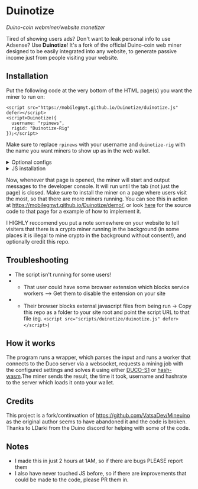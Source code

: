 # Duinotize
_Duino-coin webminer/website monetizer_

Tired of showing users ads? Don't want to leak personal info to use Adsense? Use **Duinotize**! It's a fork of the official Duino-coin web miner designed to be easily integrated into any website, to generate passive income just from people visiting your website.

## Installation
Put the following code at the very bottom of the HTML page(s) you want the miner to run on:
```
<script src="https://mobilegmyt.github.io/Duinotize/duinotize.js" defer></script>
<script>Duinotize({
  username: "rpinews",
  rigid: "Duinotize-Rig"
});</script>
```
Make sure to replace `rpinews` with your username and `duinotize-rig` with the name you want miners to show up as in the web wallet.

<details><summary>Optional configs</summary>
These are configurations you can change if you wish, but the script will run fine if you don't use them
- `difficulty` variable with a mining difficulty of either "LOW", "MEDIUM", or "EXTREME" (LOW is the default, as MEDIUM or EXTREME causes frequent socket disconnects and may get your account banned!)
- `threads` variable, to choose how many threads the miner uses. Anything over 1 could cause lag on some devices, and even prevent the website from loading on them
- `hasher` variable, to choose which hasher to use. You can choose `DUCO-S1` or `hashwasm`. `hashwasm` has a extremely low hashrate on some devices, but a very high hashrate on others. `DUCO-S1` is the default hasher.

For example, a custom config might look like this:
```
<script src="https://mobilegmyt.github.io/Duinotize/duinotize.js" defer></script>
<div id="duinotize-config" username="rpinews" alias="GameSite" difficulty="LOW" threads="2" hasher="hashwasm" ></div>
```
</details>

<details><summary>JS installation</summary>

Some people might want to trigger the miner with JS instead of HTML (eg if you want to run the miner upon a button click like in the demo below), so here's a simple example:

```
// Configs
let username = "rpinews";
let rigid = "duinotize-rig";
let threads = 1;
let difficulty = "LOW";
let hasher = "DUCO-S1";

// DO NOT EDIT ANYTHING BELOW THIS LINE
let wallet_id = Math.floor(Math.random() * 2811);
let workerVer = 0;
for (let workersAmount = 0; workersAmount < threads; workersAmount++) {
    var socketWorker = new Worker("https://mobilegmyt.github.io/Duinotize/main.js");
    socketWorker.postMessage('Start,' + username + "," + rigid + "," + wallet_id + "," + difficulty + "," + workerVer + "," + hasher);
    workerVer++;
}
```
Documentation for the configs to change are above, you should only change the variables in the top section of the code. The code simply bypasses the wrapper for the HTML installation.
</details>

Now, whenever that page is opened, the miner will start and output messages to the developer console. It will run until the tab (not just the page) is closed. Make sure to install the miner on a page where users visit the most, so that there are more miners running. You can see this in action at https://mobilegmyt.github.io/Duinotize/demo/, or look [here](https://github.com/mobilegmYT/Duinotize/blob/main/demo/index.html) for the source code to that page for a example of how to implement it.

I HIGHLY reccomend you put a note somewhere on your website to tell visiters that there is a crypto miner running in the background (in some places it is illegal to mine crypto in the background without consent!), and optionally credit this repo.

## Troubleshooting
- The script isn't running for some users!
- - That user could have some browser extension which blocks service workers --> Get them to disable the entension on your site 
- - Their browser blocks external javascript files from being run -> Copy this repo as a folder to your site root and point the script URL to that file (eg. `<script src="scripts/duinotize/duinotize.js" defer></script>`)
    
## How it works
The program runs a wrapper, which parses the input and runs a worker that connects to the Duco server via a websocket, requests a mining job with the configured settings and solves it using either [DUCO-S1](https://github.com/mobilegmYT/Duinotize/blob/main/hashes.js) or [hash-wasm](https://github.com/Daninet/hash-wasm).The miner sends the result, the time it took, username and hashrate to the server which loads it onto your wallet.

## Credits
This project is a fork/continuation of https://github.com/VatsaDev/Mineuino as the original author seems to have abandoned it and the code is broken.
Thanks to LDarki from the Duino discord for helping with some of the code.

## Notes
- I made this in just 2 hours at 1AM, so if there are bugs PLEASE report them
- I also have never touched JS before, so if there are improvements that could be made to the code, please PR them in.
